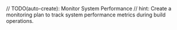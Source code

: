 // TODO(auto-create): Monitor System Performance
// hint: Create a monitoring plan to track system performance metrics during build operations.
